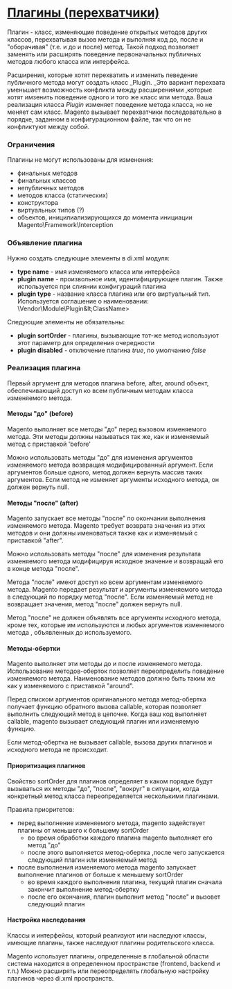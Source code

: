 # [Плагины \(перехватчики\)](http://devdocs.magento.com/guides/v2.2/extension-dev-guide/plugins.html)

Плагин - класс, изменяющие поведение открытых методов других классов, перехватывая вызов метода и выполняя код до, после и "оборачивая" \(т.е. и до и после\) метод. Такой подход позволяет заменять или расширять поведение первоначальных публичных методов любого класса или интерфейса.

Расширения, которые хотят перехватить и изменить певедение публичного метода могут создать класс _Plugin. _Это вариант перехвата уменьшает возможность конфликта между расширениями ,которые хотят имзенить поведение одного и того же класс или метода. Ваша реализация класса _Plugin_ изменяет поведение метода класса, но не меняет сам класс. Magento вызывает перехватчики последовательно в порядке, заданном в конфигурационном файле, так что он не конфликтуют между собой.

### Ограничения

Плагины не могут использованы для изменения:

* финальных методов
* финальных классов
* непубличных методов
* методов класса \(статических\)
* конструктора
* виртуальных типов \(?\)
* объектов, иницилиализирующихся до момента инициации Magento\Framework\Interception

### Объявление плагина

Нужно создать следующие элементы в di.xml модуля:

* **type name** - имя изменяемого класса или интерфейса
* **plugin name** - произвольное имя, идентифицирующее плагин. Также используется при слиянии конфигураций плагина
* **plugin type** - название класса плагина или его виртуальный тип. Используется соглашение о наименовании: \Vendor\Module\Plugin\&lt;ClassName&gt;

Следующие элементы не обязательны:

* **plugin sortOrder** - плагины, вызывающие тот-же метод используют этот параметр для определения очередности
* **plugin disabled** - отключение плагина _true_, по умолчанию _false_

### Реализация плагина

Первый аргумент для методов плагина before, after, around объект, обеспечивающий доступ ко всем публичным методам класса изменяемого метода.

#### Методы "до" \(before\)

Magento выполняет все методы "до" перед вызовом изменяемого метода. Эти методы должны называться так же, как и изменяемый метод с приставкой 'before'

Можно использовать методы "до" для изменения аргументов изменяемого метода возвращая модифицированный аргумент. Если аргументов больше одного, метод должен вернуть массив таких аргументов. Если метод не изменяет аргументы исходного метода, он должен вернуть null.

#### Методы "после" \(after\)

Magento запускает все методы "после" по окончании выполнения изменяемого метода. Magento требует возврата значения из этих методов и они должны именоваться также как и изменяемый с приставкой "after".

Можно использовать методы "после" для изменения результата изменяемого метода модифицируя исходное значение и возвращай его в конце метода "после".

Метода "после" имеют доступ ко всем аргументам изменяемого метода. Magento передает результат и аргументы изменяемого метода в следующий по порядку метод "после". Если изменяемый метод не возвращает значения, метод "после" должен вернуть null.

Метод "после" не должен объявлять все аргументы исходного метода, кроме тех, которые им используются и любых аргументов изменяемого метода , объявленных до используемого.

#### Методы-обертки

Magento выполняет эти методы до и после изменяемого метода. Использование методов-оберток позволяет переопределить поведение изменяемого метода. Наименование методов должно быть таким же как у изменяемого с приставкой "around".

Перед списком аргументов оригинального метода метод-обертка получает функцию обратного вызова callable, которая позволяет выполнить следующий метод в цепочке. Когда ваш код выполняет callable, magento вызывает следующий плагин или изменяемую функцию.

Если метод-обертка не вызывает callable, вызова других плагинов и исходного метода не происходит.

#### Приоритизация плагинов

Свойство sortOrder для плагинов определяет в каком порядке будут вызываться их методы "до", "после", "вокруг" в ситуации, когда конкретный метод класса переопределяется несколькими плагинами.

Правила приоритетов:

* перед выполнение изменяемого метода, magento задействует плагины от меньшего к большему sortOrder
  * во время обработки каждого плагина magento выполняет его метод "до"
  * после этого выполняется метод-обертка ,после чего запускается следующий плагин или изменяемый метод
* после выполнения изменяемого метода magento запускает выполнение плагинов от больше к меньшему sortOrder
  * во время каждого выполнения плагина, текущий плагин сначала закончит выполнение метод-обертку 
  * после его окончания, плагин выполнит метод "после" и вызовет следующий плагин

#### Настройка наследования

Классы и интерфейсы, который реализуют или наследуют классы, имеющие плагины, также наследуют плагины родительского класса.

Magento использует плагины, определенные в глобальной области система находится в определенном пространстве \(frontend, backend и т.п.\) Можно расширять или переопределять глобальную настройку плагинов через di.xml пространств. 



